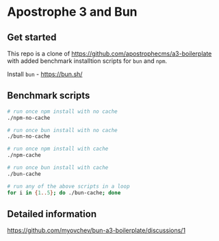 # Apostrophe 3 and Bun

## Get started

This repo is a clone of https://github.com/apostrophecms/a3-boilerplate with added benchmark installtion scripts for `bun` and `npm`.

Install `bun` - https://bun.sh/

## Benchmark scripts

```bash
# run once npm install with no cache
./npm-no-cache

# run once bun install with no cache
./bun-no-cache

# run once npm install with cache
./npm-cache

# run once bun install with cache
./bun-cache

# run any of the above scripts in a loop
for i in {1..5}; do ./bun-cache; done
```

## Detailed information

https://github.com/myovchev/bun-a3-boilerplate/discussions/1
